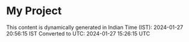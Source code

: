 # My Project

This content is dynamically generated in Indian Time (IST): 2024-01-27 20:56:15 IST
Converted to UTC: 2024-01-27 15:26:15 UTC

